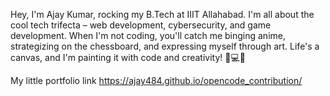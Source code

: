 Hey, I'm Ajay Kumar, rocking my B.Tech at IIIT Allahabad. I'm all about the cool tech trifecta – web development, cybersecurity, and game development. When I'm not coding, you'll catch me binging anime, strategizing on the chessboard, and expressing myself through art. Life's a canvas, and I'm painting it with code and creativity! 🚀💻🎨


My little portfolio link https://ajay484.github.io/opencode_contribution/




